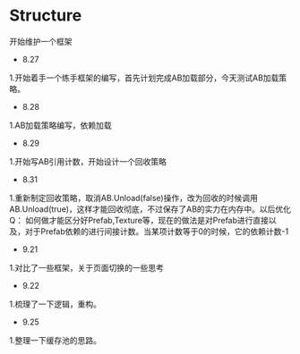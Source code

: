 # Structure
开始维护一个框架
- 8.27

1.开始着手一个练手框架的编写，首先计划完成AB加载部分，今天测试AB加载策略。
- 8.28

1.AB加载策略编写，依赖加载
- 8.29

1.开始写AB引用计数，开始设计一个回收策略

- 8.31

1.重新制定回收策略，取消AB.Unload(false)操作，改为回收的时候调用AB.Unload(true)，这样才能回收彻底，不过保存了AB的实力在内存中。以后优化
Q：
如何做才能区分好Prefab,Texture等，现在的做法是对Prefab进行直接以及，对于Prefab依赖的进行间接计数。当某项计数等于0的时候，它的依赖计数-1

- 9.21

1.对比了一些框架，关于页面切换的一些思考

- 9.22

1.梳理了一下逻辑，重构。

- 9.25

1.整理一下缓存池的思路。